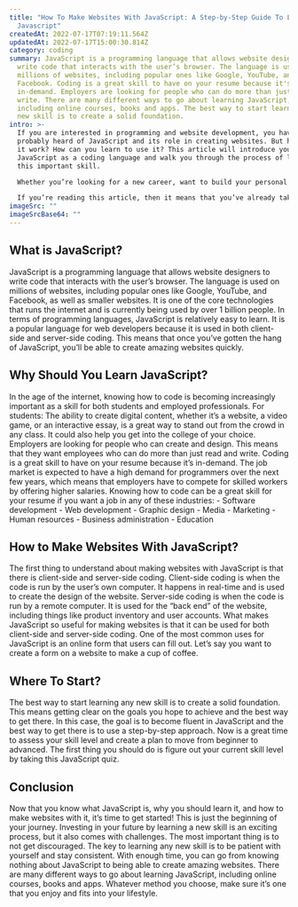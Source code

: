 ```yaml
---
title: "How To Make Websites With JavaScript: A Step-by-Step Guide To Learning
  Javascript"
createdAt: 2022-07-17T07:19:11.564Z
updatedAt: 2022-07-17T15:00:30.814Z
category: coding
summary: JavaScript is a programming language that allows website designers to
  write code that interacts with the user’s browser. The language is used on
  millions of websites, including popular ones like Google, YouTube, and
  Facebook. Coding is a great skill to have on your resume because it's
  in-demand. Employers are looking for people who can do more than just read and
  write. There are many different ways to go about learning JavaScript,
  including online courses, books and apps. The best way to start learning any
  new skill is to create a solid foundation.
intro: >-
  If you are interested in programming and website development, you have
  probably heard of JavaScript and its role in creating websites. But how does
  it work? How can you learn to use it? This article will introduce you to
  JavaScript as a coding language and walk you through the process of learning
  this important skill. 

  Whether you’re looking for a new career, want to build your personal portfolio, or just like experimenting with new skills, learning to code is an interesting and rewarding venture. There are many different programming languages out there that you can learn, but one of the most accessible ones for beginners is JavaScript. 

  If you’re reading this article, then it means that you’ve already taken the first step towards becoming fluent in this coding language; You know there’s something called JavaScript and now you want to know more about it. Let’s get started!
imageSrc: ""
imageSrcBase64: ""
---
```


## What is JavaScript?

JavaScript is a programming language that allows website designers to write code that interacts with the user’s browser. The language is used on millions of websites, including popular ones like Google, YouTube, and Facebook, as well as smaller websites.
It is one of the core technologies that runs the internet and is currently being used by over 1 billion people. In terms of programming languages, JavaScript is relatively easy to learn.
It is a popular language for web developers because it is used in both client-side and server-side coding. This means that once you’ve gotten the hang of JavaScript, you’ll be able to create amazing websites quickly.

## Why Should You Learn JavaScript?

In the age of the internet, knowing how to code is becoming increasingly important as a skill for both students and employed professionals. For students: The ability to create digital content, whether it’s a website, a video game, or an interactive essay, is a great way to stand out from the crowd in any class. It could also help you get into the college of your choice. Employers are looking for people who can create and design. This means that they want employees who can do more than just read and write. Coding is a great skill to have on your resume because it’s in-demand. The job market is expected to have a high demand for programmers over the next few years, which means that employers have to compete for skilled workers by offering higher salaries. Knowing how to code can be a great skill for your resume if you want a job in any of these industries: - Software development - Web development - Graphic design - Media - Marketing - Human resources - Business administration - Education

## How to Make Websites With JavaScript?

The first thing to understand about making websites with JavaScript is that there is client-side and server-side coding. Client-side coding is when the code is run by the user’s own computer. It happens in real-time and is used to create the design of the website.
Server-side coding is when the code is run by a remote computer. It is used for the “back end” of the website, including things like product inventory and user accounts.
What makes JavaScript so useful for making websites is that it can be used for both client-side and server-side coding. One of the most common uses for JavaScript is an online form that users can fill out. Let’s say you want to create a form on a website to make a cup of coffee.

## Where To Start?

The best way to start learning any new skill is to create a solid foundation. This means getting clear on the goals you hope to achieve and the best way to get there. In this case, the goal is to become fluent in JavaScript and the best way to get there is to use a step-by-step approach.
Now is a great time to assess your skill level and create a plan to move from beginner to advanced. The first thing you should do is figure out your current skill level by taking this JavaScript quiz.

## Conclusion

Now that you know what JavaScript is, why you should learn it, and how to make websites with it, it’s time to get started! This is just the beginning of your journey. Investing in your future by learning a new skill is an exciting process, but it also comes with challenges.
The most important thing is to not get discouraged. The key to learning any new skill is to be patient with yourself and stay consistent.
With enough time, you can go from knowing nothing about JavaScript to being able to create amazing websites.
There are many different ways to go about learning JavaScript, including online courses, books and apps. Whatever method you choose, make sure it’s one that you enjoy and fits into your lifestyle.
